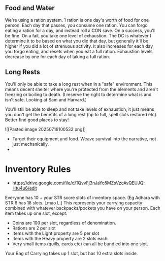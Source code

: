 ## Food and Water

We're using a ration system. 1 ration is one day's worth of food for one person. 
Each day that passes, you consume one ration. You can forgo eating a ration for a day, and instead roll a CON save. On a success, you'll be fine. On a fail, you take one level of exhaustion. 
The DC is whatever I determine it to be based on what you did that day, but generally it'll be higher if you did a lot of strenuous activity. It also increases for each day you forgo eating, and resets when you eat a full ration. 
Exhaustion levels decrease by one for each day of taking a full ration. 

## Long Rests

You'll only be able to take a long rest when in a "safe" environment. This means decent shelter where you're protected from the elements and aren't freezing or boiling to death. (I reserve the right to determine what is and isn't safe. Looking at Sam and Harvard.) 

You'll still be able to sleep and not take levels of exhaustion, it just means you don't get the benefits of a long rest (hp to full, spell slots restored etc). Better find good places to stay!


![[Pasted image 20250719100532.png]]

- Target their equipment and food. Weave survival into the narrative, not just mechanically. 
- 
# Inventory Rules
- https://drive.google.com/file/d/1QvvFj3nJaYo5MZsVzcAvQEUJQ-Htu4u6/edit

Everyone has 10 + your STR score slots of inventory space. (Eg Adhara with STR 8 has 18 slots. Lmao L.) This represents your carrying capacity combined with whatever backpacks/pockets you have on your person. 
Each item takes up one slot, except:
- Coins are 100 per slot, regardless of denomination. 
- Rations are 2 per slot
- Items with the Light property are 5 per slot
- Items with the Heavy property are 2 slots each
- Very small items (quills, cards etc) can all be bundled into one slot. 

Your Bag of Carrying takes up 1 slot, but has 10 extra slots inside. 
